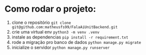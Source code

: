 # Como rodar o projeto:

1. clone o repositório
   `git clone git@github.com:matheusfs99/FalaAiUnitBackend.git`
2. crie uma virtual env
   `python3 -m venv .venv`
3. instale as dependencias
   `pip install -r requirement.txt`
4. rode a migração pro banco de dados
   `python manage.py migrate`
5. inicialize o servidor
   `python manage.py runserver`
